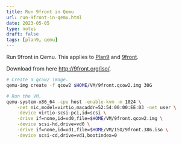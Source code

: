 ```yaml
---
title: Run 9front in Qemu
url: run-9front-in-qemu.html
date: 2023-05-05
type: notes
draft: false
tags: [plan9, qemu]
---
```


Run 9front in Qemu. This applies to [Plan9](https://9p.io/plan9/) and
[9front](https://9front.org/).

Download from here http://9front.org/iso/.

```sh
# Create a qcow2 image.
qemu-img create -f qcow2 $HOME/VM/9front.qcow2.img 30G

# Run the VM.
qemu-system-x86_64 -cpu host -enable-kvm -m 1024 \
    -net nic,model=virtio,macaddr=52:54:00:00:EE:03 -net user \
    -device virtio-scsi-pci,id=scsi \
    -drive if=none,id=vd0,file=$HOME/VM/9front.qcow2.img \
    -device scsi-hd,drive=vd0 \
    -drive if=none,id=vd1,file=$HOME/VM/ISO/9front.386.iso \
    -device scsi-cd,drive=vd1,bootindex=0
```
